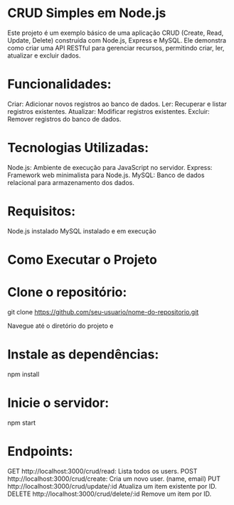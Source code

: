 # CRUD Simples em Node.js
Este projeto é um exemplo básico de uma aplicação CRUD (Create, Read, Update, Delete) construída com Node.js, Express e MySQL. Ele demonstra como criar uma API RESTful para gerenciar recursos, permitindo criar, ler, atualizar e excluir dados.

# Funcionalidades:
Criar: Adicionar novos registros ao banco de dados.
Ler: Recuperar e listar registros existentes.
Atualizar: Modificar registros existentes.
Excluir: Remover registros do banco de dados.

# Tecnologias Utilizadas:
Node.js: Ambiente de execução para JavaScript no servidor.
Express: Framework web minimalista para Node.js.
MySQL: Banco de dados relacional para armazenamento dos dados.

# Requisitos:
Node.js instalado
MySQL instalado e em execução

# Como Executar o Projeto

# Clone o repositório:
git clone https://github.com/seu-usuario/nome-do-repositorio.git

Navegue até o diretório do projeto e 

# Instale as dependências:
npm install

# Inicie o servidor:
npm start

# Endpoints:

GET http://localhost:3000/crud/read: Lista todos os users.
POST http://localhost:3000/crud/create: Cria um novo user. (name, email)
PUT http://localhost:3000/crud/update/:id Atualiza um item existente por ID.
DELETE http://localhost:3000/crud/delete/:id Remove um item por ID.